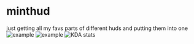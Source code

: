 # minthud
just getting all my favs parts of different huds and putting them into one
![example](https://user-images.githubusercontent.com/128992555/227790887-b654c54b-9ce6-4d69-84db-9a92647ea624.png)
![example](https://user-images.githubusercontent.com/128992555/227847924-2915b12b-a44e-40a6-a828-810add33359f.png)
![KDA stats](https://user-images.githubusercontent.com/128992555/227832352-cb2e4c7d-e789-4f20-b686-45d6b93defbd.png)
